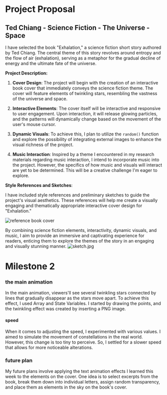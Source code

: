 # Project Proposal
## Ted Chiang - Science Fiction - The Universe - Space

I have selected the book "Exhalation," a science fiction short story authored by Ted Chiang. The central theme of this story revolves around entropy and the flow of air (exhalation), serving as a metaphor for the gradual decline of energy and the ultimate fate of the universe.

**Project Description:**

1. **Cover Design**: The project will begin with the creation of an interactive book cover that immediately conveys the science fiction theme. The cover will feature elements of twinkling stars, resembling the vastness of the universe and space.

2. **Interactive Elements**: The cover itself will be interactive and responsive to user engagement. Upon interaction, it will release glowing particles, and the patterns will dynamically change based on the movement of the user's mouse cursor.

3. **Dynamic Visuals**: To achieve this, I plan to utilize the `random()` function and explore the possibility of integrating external images to enhance the visual richness of the project.

4. **Music Interaction**: Inspired by a theme I encountered in my research materials regarding music interaction, I intend to incorporate music into the project. However, the specifics of how music and visuals will interact are yet to be determined. This will be a creative challenge I'm eager to explore.

**Style References and Sketches**:

I have included style references and preliminary sketches to guide the project's visual aesthetics. These references will help me create a visually engaging and thematically appropriate interactive cover design for "Exhalation."

![reference book cover](https://imgpile.com/images/DATJzh.jpg)

By combining science fiction elements, interactivity, dynamic visuals, and music, I aim to provide an immersive and captivating experience for readers, enticing them to explore the themes of the story in an engaging and visually stunning manner.
![sketch.jpg](https://imgpile.com/images/DATPvE.jpg)


# Milestone 2
### the main animation
In the main animation, viewers'll see several twinkling stars connected by lines that gradually disappear as the stars move apart. To achieve this effect, I used Array and State Variables. I started by drawing the points, and the twinkling effect was created by inserting a PNG image.

#### speed
When it comes to adjusting the speed, I experimented with various values. I aimed to simulate the movement of constellations in the real world. However, this change is too tiny to perceive. So, I settled for a slower speed that allows for more noticeable alterations.

### future plan
My future plans involve applying the text animation effects I learned this week to the elements on the cover. One idea is to select excerpts from the book, break them down into individual letters, assign random transparency, and place them as elements in the sky on the book's cover.